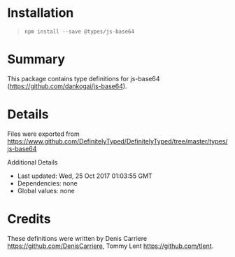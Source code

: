 # Installation
> `npm install --save @types/js-base64`

# Summary
This package contains type definitions for js-base64 (https://github.com/dankogai/js-base64).

# Details
Files were exported from https://www.github.com/DefinitelyTyped/DefinitelyTyped/tree/master/types/js-base64

Additional Details
 * Last updated: Wed, 25 Oct 2017 01:03:55 GMT
 * Dependencies: none
 * Global values: none

# Credits
These definitions were written by Denis Carriere <https://github.com/DenisCarriere>, Tommy Lent <https://github.com/tlent>.
